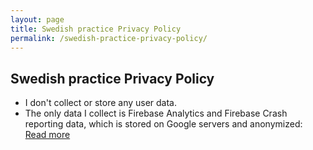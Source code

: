 ```yaml
---
layout: page
title: Swedish practice Privacy Policy
permalink: /swedish-practice-privacy-policy/
---
```


## Swedish practice Privacy Policy ##

 - I don't collect or store any user data.
 - The only data I collect is Firebase Analytics and Firebase Crash reporting data, which is stored on Google servers and anonymized: [Read more](https://firebase.google.com/terms/analytics/)
